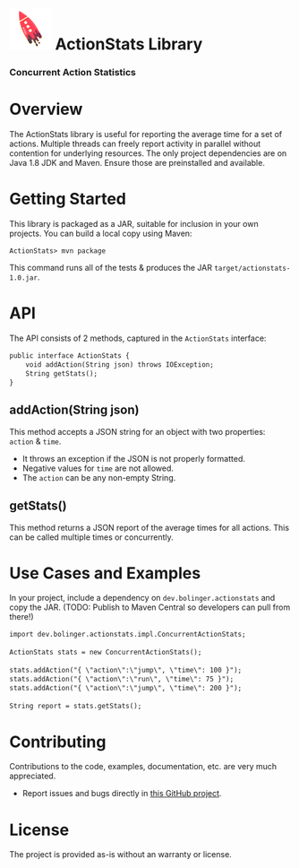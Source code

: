 # ![rocket](rocket.png) ActionStats Library

### Concurrent Action Statistics

# Overview

The ActionStats library is useful for reporting the average time for a set of actions.
Multiple threads can freely report activity in parallel without contention for underlying resources.
The only project dependencies are on Java 1.8 JDK and Maven.  Ensure those are preinstalled and available.


# Getting Started

This library is packaged as a JAR, suitable for inclusion in your own projects.  You can build a local copy using Maven:

```
ActionStats> mvn package
```

This command runs all of the tests & produces the JAR `target/actionstats-1.0.jar`.


# API

The API consists of 2 methods, captured in the `ActionStats` interface:

```
public interface ActionStats {
    void addAction(String json) throws IOException;
    String getStats();
}
```

## addAction(String json)
This method accepts a JSON string for an object with two properties: `action` & `time`.
* It throws an exception if the JSON is not properly formatted.
* Negative values for `time` are not allowed.
* The `action` can be any non-empty String.

## getStats()
This method returns a JSON report of the average times for all actions.  This can be called multiple times or concurrently.


# Use Cases and Examples

In your project, include a dependency on `dev.bolinger.actionstats` and copy the JAR.
(TODO: Publish to Maven Central so developers can pull from there!)

```
import dev.bolinger.actionstats.impl.ConcurrentActionStats;

ActionStats stats = new ConcurrentActionStats();

stats.addAction("{ \"action\":\"jump\", \"time\": 100 }");
stats.addAction("{ \"action\":\"run\", \"time\": 75 }");
stats.addAction("{ \"action\":\"jump\", \"time\": 200 }");

String report = stats.getStats();
```


# Contributing

Contributions to the code, examples, documentation, etc. are very much appreciated.

- Report issues and bugs directly in [this GitHub project](https://github.com/ebolinger/actionstats/issues).


# License

The project is provided as-is without an warranty or license.

